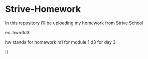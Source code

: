 # Strive-Homework
In this repository i'll be uploading my homework from Strive School

ex. hwm1d3

hw stands for homework
m1 for module 1
d3 for day 3

:)

